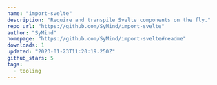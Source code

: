 ```yaml
---
name: "import-svelte"
description: "Require and transpile Svelte components on the fly."
repo_url: "https://github.com/SyMind/import-svelte"
author: "SyMind"
homepage: "https://github.com/SyMind/import-svelte#readme"
downloads: 1
updated: "2023-01-23T11:20:19.250Z"
github_stars: 5
tags: 
  - tooling
---
```

